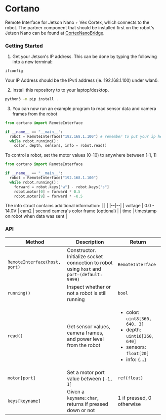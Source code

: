 # Cortano
Remote Interface for Jetson Nano + Vex Cortex, which connects to the robot. The partner component that should be installed first on the robot's Jetson Nano can be found at [CortexNanoBridge](https://github.com/timrobot/CortexNanoBridge).

### Getting Started
1. Get your Jetson's IP address. This can be done by typing the following into a new terminal:

```bash
ifconfig
```

Your IP Address should be the IPv4 address (ie. 192.168.1.100) under wlan0.

2. Install this repository to to your laptop/desktop.

```bash
python3 -m pip install .
```

3. You can now run an example program to read sensor data and camera frames from the robot

```python
from cortano import RemoteInterface

if __name__ == "__main__":
  robot = RemoteInterface("192.168.1.100") # remember to put your ip here
  while robot.running():
    color, depth, sensors, info = robot.read()
```

To control a robot, set the motor values (0-10) to anywhere between [-1, 1]

```python
from cortano import RemoteInterface

if __name__ == "__main__":
  robot = RemoteInterface("192.168.1.100")
  while robot.running():
    forward = robot.keys["w"] - robot.keys["s"]
    robot.motor[0] = forward * 0.5
    robot.motor[9] = forward * -0.5
```

The info struct contains additional information:
|  |  |
|--|--|
| voltage | 0.0 - 14.0V
| cam2 | second camera's color frame (optional) |
| time | timestamp on robot when data was sent |

### API

| Method | Description | Return |
|-|-|-|
| `RemoteInterface(host, port)` | Constructor. Initialize socket connection to robot using `host` and `port=(default: 9999)` | `RemoteInterface` |
| `running()` | Inspect whether or not a robot is still running | `bool` |
| `read()` | Get sensor values, camera frames, and power level from the robot | <ul><li>color: `uint8[360, 640, 3]`</li><li>depth: `uint16[360, 640]`</li><li>sensors: `float[20]`</li><li>info: `{`...`}`</li></ul> |
| `motor[port]` | Set a motor port value between `[-1, 1]` | `ref(float)` |
| `keys[keyname]` | Given a `keyname:char`, returns if pressed down or not | 1 if pressed, 0 otherwise |